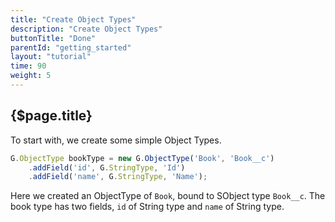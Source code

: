 ```yaml
---
title: "Create Object Types"
description: "Create Object Types"
buttonTitle: "Done"
parentId: "getting_started"
layout: "tutorial"
time: 90
weight: 5
---
```


## {$page.title}

To start with, we create some simple Object Types.

```javascript
G.ObjectType bookType = new G.ObjectType('Book', 'Book__c')
    .addField('id', G.StringType, 'Id')
    .addField('name', G.StringType, 'Name');
```

Here we created an ObjectType of `Book`, bound to SObject type `Book__c`. The book type has two fields, `id` of String type and `name` of String type.
